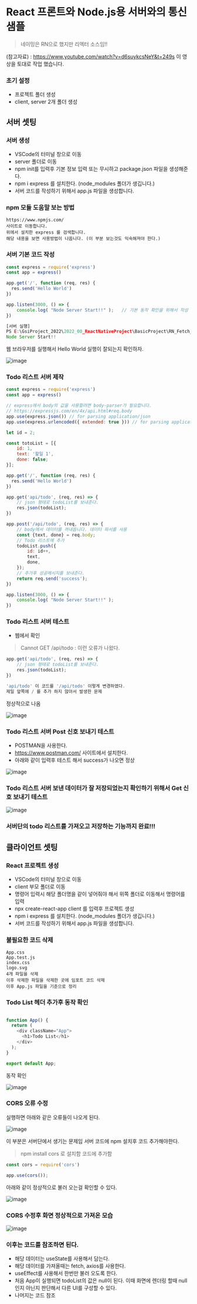 # React 프론트와 Node.js용 서버와의 통신 샘플

> 네이밍은 RN으로 했지만 리엑터 소스임!!

(참고자료) : https://www.youtube.com/watch?v=d6suykcsNeY&t=249s
이 영상을 토대로 작업 했습니다.

### 초기 설정

- 프로젝트 폴더 생성
- client, server 2개 폴더 생성

## 서버 셋팅

### 서버 생성

- VSCode의 터미널 창으로 이동
- server 폴더로 이동
- npm init를 입력후 기본 정보 입력 또는 무시하고 package.json 파일을 생성해준다.
- npm i express 를 설치한다. (node_modules 폴더가 생깁니다.)
- 서버 코드를 작성하기 위해서 app.js 파일을 생성합니다.

### npm 모듈 도움말 보는 방법
```
https://www.npmjs.com/
사이트로 이동합니다.
위에서 설치한 express 를 검색합니다.
해당 내용을 보면 사용방법이 나옵니다. (이 부분 보는것도 익숙해져야 한다.)
```

### 서버 기본 코드 작성
```javascript
const express = require('express')
const app = express()

app.get('/', function (req, res) {
  res.send('Hello World')
})

app.listen(3000, () => {
    console.log( "Node Server Start!!" );   // 기본 동작 확인을 위해서 작성
})

[서버 실행]
PS E:\GsiProject_2022\2022_00_ReactNativeProject\BasicProject\RN_Fetch_Axios_NodeJS_Server\server> node app.js
Node Server Start!!

```
웹 브라우저를 실행해서 Hello World 실행이 잘되는지 확인하자.

![image](https://user-images.githubusercontent.com/119641015/207501853-b5e1dc1a-4f03-4168-9a58-09ad4609256d.png)

### Todo 리스트 서버 제작
```javascript
const express = require('express')
const app = express()

// express에서 body의 값을 사용할려면 body-parser가 필요합니다.
// https://expressjs.com/en/4x/api.html#req.body 
app.use(express.json()) // for parsing application/json
app.use(express.urlencoded({ extended: true })) // for parsing application/x-www-form-urlencoded

let id = 2;

const totoList = [{
    id: 1, 
    text: '할일 1',
    done: false;
}];

app.get('/', function (req, res) {
  res.send('Hello World')
})

app.get('api/todo', (req, res) => {
    // json 형태로 todoList를 보내준다.
    res.json(todoList);
})

app.post('/api/todo', (req, res) => {    
    // body에서 데이터를 꺼내옵니다. 데이터 파서를 사용
    const {text, done} = req.body;
    // Todo 리스트에 추가
    todoList.push({
        id: id++,
        text,
        done,
    });
    // 추가후 성공메시지를 보내준다.
    return req.send('success');
})

app.listen(3000, () => {
    console.log( "Node Server Start!!" );
})
```

### Todo 리스트 서버 테스트

- 웹에서 확인
> Cannot GET /api/todo : 이런 오류가 나왔다.
```javascript
app.get('api/todo', (req, res) => {
    // json 형태로 todoList를 보내준다.
    res.json(todoList);
})

'api/todo' 이 코드를 '/api/todo' 이렇게 변경하였다.
제일 앞쪽에 / 를 추가 하지 않아서 발생한 문제
```
정상적으로 나옴

![image](https://user-images.githubusercontent.com/119641015/207505425-f8ce8a20-7eff-40bf-86cb-0b206a991e1a.png)

### Todo 리스트 서버 Post 신호 보내기 테스트

- POSTMAN을 사용한다.
- https://www.postman.com/ 사이트에서 설치한다.
- 아래와 같이 입력후 테스트 해서 success가 나오면 정상

![image](https://user-images.githubusercontent.com/119641015/207506584-f9741800-78b5-4e94-b714-1eb27764d2a7.png)

### Todo 리스트 서버 보낸 데이터가 잘 저장되었는지 확인하기 위해서 Get 신호 보내기 테스트

![image](https://user-images.githubusercontent.com/119641015/207506744-f4805d44-a722-4f56-8b25-716cafc32a67.png)

### 서버단의 todo 리스트를 가져오고 저장하는 기능까지 완료!!!

## 클라이언트 셋팅

### React 프로젝트 생성

- VSCode의 터미널 창으로 이동
- client 부모 폴더로 이동
- 명령어 입력시 해당 폴더명을 같이 넣어줘야 해서 위쪽 폴더로 이동해서 명령어를 입력
- npx create-react-app client 를 입력후 프로젝트 생성
- npm i express 를 설치한다. (node_modules 폴더가 생깁니다.)
- 서버 코드를 작성하기 위해서 app.js 파일을 생성합니다.

### 불필요한 코드 삭제
```
App.css
App.test.js
index.css
logo.svg
4개 파일을 삭제
이후 삭제한 파일을 삭제한 곳에 임포트 코드 삭제
이후 App.js 파일을 기준으로 정리
```

### Todo List 헤더 추가후 동작 확인
```javascript

function App() {
  return (
    <div className="App">
      <h1>Todo List</h1>
    </div>
  );
}

export default App;

```
동작 확인

![image](https://user-images.githubusercontent.com/119641015/207511062-2ad4fedf-9315-4a95-aa7d-28d9cfe6351c.png)

### CORS 오류 수정

실행하면 아래와 같은 오류들이 나오게 된다.

![image](https://user-images.githubusercontent.com/119641015/207515699-fca6f33a-14a1-4c0e-9c23-27801ca4453b.png)

이 부분은 서버단에서 생기는 문제임
서버 코드에 npm 설치후 코드 추가해야한다.

> npm install cors 로 설치함
> 코드에 추가함
```javascript
const cors = require('cors')

app.use(cors());
```
아래와 같이 정상적으로 불러 오는걸 확인할 수 있다.

![image](https://user-images.githubusercontent.com/119641015/207516739-24d7130b-a292-456d-9746-44cd15ed2b02.png)

### CORS 수정후 화면 정상적으로 가져온 모습

![image](https://user-images.githubusercontent.com/119641015/207516903-4cb0630a-4748-42f9-90e2-ff9ecc4bd6cd.png)

### 이후는 코드를 참조하면 된다.

- 해당 데이터는 useState를 사용해서 담는다.
- 해당 데이터를 가져올때는 fetch, axios를 사용한다.
- useEffect를 사용해서 한번만 불러 오도록 한다.
- 처음 App이 실행되면 todoList의 값은 null이 된다. 이때 화면에 렌더링 할때 null인지 아닌지 판단해서 다른 UI를 구성할 수 있다.
- 나머지는 코드 참조


